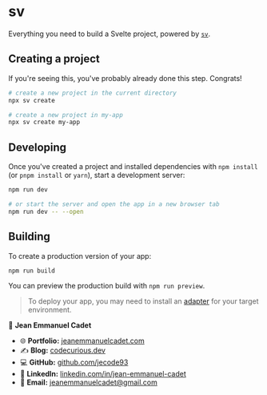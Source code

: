 # sv

Everything you need to build a Svelte project, powered by [`sv`](https://github.com/sveltejs/cli).

## Creating a project

If you're seeing this, you've probably already done this step. Congrats!

```bash
# create a new project in the current directory
npx sv create

# create a new project in my-app
npx sv create my-app
```

## Developing

Once you've created a project and installed dependencies with `npm install` (or `pnpm install` or `yarn`), start a development server:

```bash
npm run dev

# or start the server and open the app in a new browser tab
npm run dev -- --open
```

## Building

To create a production version of your app:

```bash
npm run build
```

You can preview the production build with `npm run preview`.

> To deploy your app, you may need to install an [adapter](https://svelte.dev/docs/kit/adapters) for your target environment.



👤 **Jean Emmanuel Cadet**

- 🌐 **Portfolio:** [jeanemmanuelcadet.com](https://jeanemmanuelcadet.com)
- ✍️ **Blog:** [codecurious.dev](https://codecurious.dev)
- 💻 **GitHub:** [github.com/jecode93](https://github.com/jecode93)
- 🔗 **LinkedIn:** [linkedin.com/in/jean-emmanuel-cadet](https://linkedin.com/in/jean-emmanuel-cadet)
- 📧 **Email:** [jeanemmanuelcadet@gmail.com](mailto:jeanemmanuelcadet@gmail.com)
